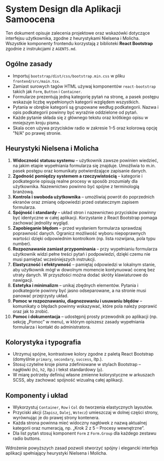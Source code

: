 # System Design dla Aplikacji Samoocena

Ten dokument opisuje zalecenia projektowe oraz wskazówki dotyczące interfejsu użytkownika, zgodne z heurystykami Nielsena i Molicha. Wszystkie komponenty frontendu korzystają z biblioteki **React Bootstrap** zgodnie z instrukcjami z `AGENTS.md`.

## Ogólne zasady

- Importuj `bootstrap/dist/css/bootstrap.min.css` w pliku `frontend/src/main.tsx`.
- Zamiast surowych tagów HTML używaj komponentów `react-bootstrap` takich jak `Form`, `Button` i `Container`.
- Formularze prezentują jedną kategorię pytań na stronę, a pasek postępu wskazuje liczbę wypełnionych kategorii względem wszystkich.
- Pytania w obrębie kategorii są grupowane według podkategorii. Nazwa i opis podkategorii powinny być wyraźnie oddzielone od pytań.
- Każde pytanie składa się z głównego tekstu oraz krótkiego opisu w mniejszym kroju pisma.
- Skala ocen używa przycisków radio w zakresie 1–5 oraz kolorową opcję "N/A" po prawej stronie.

## Heurystyki Nielsena i Molicha

1. **Widoczność statusu systemu** – użytkownik zawsze powinien wiedzieć, na jakim etapie wypełniania formularza się znajduje. Umożliwia to m.in. pasek postępu oraz komunikaty potwierdzające zapisanie danych.
2. **Zgodność pomiędzy systemem a rzeczywistością** – kategorie i podkategorie opisują realne procesy w sposób zrozumiały dla użytkownika. Nazewnictwo powinno być spójne z terminologią branżową.
3. **Kontrola i swoboda użytkownika** – umożliwiaj powrót do poprzednich ekranów oraz zmianę odpowiedzi przed ostatecznym zapisem formularza.
4. **Spójność i standardy** – układ stron i nazewnictwo przycisków powinny być identyczne w całej aplikacji. Korzystanie z React Bootstrap pomaga zachować jednolity wygląd.
5. **Zapobieganie błędom** – przed wysłaniem formularza sprawdzaj poprawność danych. Ogranicz możliwość wyboru niepoprawnych wartości dzięki odpowiednim kontrolkom (np. lista rozwijana, pola typu number).
6. **Rozpoznawanie zamiast przypominania** – przy wypełnianiu formularza użytkownik widzi pełne treści pytań i podpowiedzi, dzięki czemu nie musi pamiętać wcześniejszych instrukcji.
7. **Elastyczność i efektywność** – pamiętaj odpowiedzi w lokalnym stanie, aby użytkownik mógł w dowolnym momencie kontynuować ocenę bez utraty danych. W przyszłości można dodać skróty klawiaturowe do nawigacji.
8. **Estetyka i minimalizm** – unikaj zbędnych elementów. Pytania i podkategorie powinny być jasno odseparowane, a na stronie musi panować przejrzysty układ.
9. **Pomoc w rozpoznawaniu, diagnozowaniu i usuwaniu błędów** – komunikaty o błędach powinny wskazywać, które pola należy poprawić oraz jak to zrobić.
10. **Pomoc i dokumentacja** – udostępnij prosty przewodnik po aplikacji (np. sekcję „Pomoc” w menu), w którym opiszesz zasady wypełniania formularza i kontakt do administratora.

## Kolorystyka i typografia

- Utrzymuj spójne, kontrastowe kolory zgodne z paletą React Bootstrap (domyślnie `primary`, `secondary`, `success`, itp.).
- Stosuj czytelne kroje pisma zdefiniowane w stylach Bootstrap – nagłówki (`h1`, `h2`, itp.) i tekst standardowy (`p`).
- W miarę potrzeby definiuj własne zmienne kolorystyczne w arkuszach SCSS, aby zachować spójność wizualną całej aplikacji.

## Komponenty i układ

- Wykorzystuj `Container`, `Row` i `Col` do tworzenia elastycznych layoutów.
- Przyciski akcji (`Zapisz`, `Dalej`, `Wstecz`) umieszczaj w dolnej części strony, wyrównując je do prawej strony kontenera.
- Każda strona powinna mieć widoczny nagłówek z nazwą aktualnej kategorii oraz numeracją, np. „Krok 2 z 5 – Procesy wewnętrzne”.
- Dla list pytań stosuj komponent `Form` z `Form.Group` dla każdego zestawu radio buttons.

Wdrożenie powyższych zasad pozwoli stworzyć spójny i elegancki interfejs aplikacji spełniający heurystyki Nielsena i Molicha.

